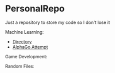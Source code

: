 # PersonalRepo
Just a repository to store my code so I don't lose it

Machine Learning:

 - [Directory](https://github.com/RKasinCDRK/PersonalRepo/tree/master/MachineLearning)
 - [AlphaGo Attempt](https://github.com/RKasinCDRK/PersonalRepo/tree/master/MachineLearning/AlphaGo)

 Game Development:
 
 
 Random Files:
 
 
 
